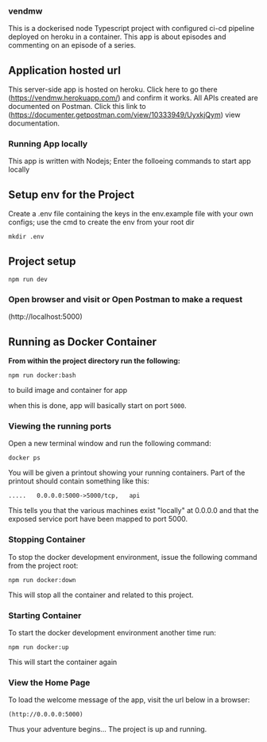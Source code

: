 ### vendmw
This is a dockerised node Typescript project with configured ci-cd pipeline deployed on heroku in a container.
This app is about episodes and commenting on an episode of a series.

## Application hosted url

This server-side app is hosted on heroku. Click here to go there (https://vendmw.herokuapp.com/) and confirm it works.
All APIs created are documented on Postman. Click this link to (https://documenter.getpostman.com/view/10333949/UyxkjQym) view documentation.

### Running App locally

This app is written with Nodejs; Enter the folloeing commands to start app locally
## Setup env for the Project

Create a .env file containing the keys in the env.example file with your own configs; use the cmd to create the env from your root dir

```
mkdir .env
```

## Project setup

```
npm run dev
```

### Open browser and visit or Open Postman to make a request

(http://localhost:5000)

## Running as Docker Container

**From within the project directory run the following:**

```
npm run docker:bash
```

to build image and container for app

when this is done, app will basically start on port `5000`.

### Viewing the running ports

Open a new terminal window and run the following command:

```
docker ps
```

You will be given a printout showing your running containers. Part of the printout should contain something like this:

```
.....   0.0.0.0:5000->5000/tcp,   api

```

This tells you that the various machines exist "locally" at 0.0.0.0 and that the exposed service port have been mapped to port 5000.

### Stopping Container

To stop the docker development environment, issue the following command from the project root:

```
npm run docker:down
```

This will stop all the container and related to this project.

### Starting Container

To start the docker development environment another time run:

```
npm run docker:up
```

This will start the container again

### View the Home Page

To load the welcome message of the app, visit the url below in a browser:

    (http://0.0.0.0:5000)

Thus your adventure begins... The project is up and running.
